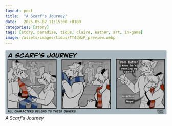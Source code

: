 ```yaml
---
layout: post
title:  "A Scarf's Journey"
date:   2025-05-02 11:15:00 +0100
categories: [story]
tags: [story, paradise, tidus, claire, eather, art, in-game]
image: /assets/images/tidus/TT4qWzP_preview.webp
---
```

![A Scarf's Journey](/assets/images/tidus/TT4qWzP.webp)
_A Scarf's Journey_
